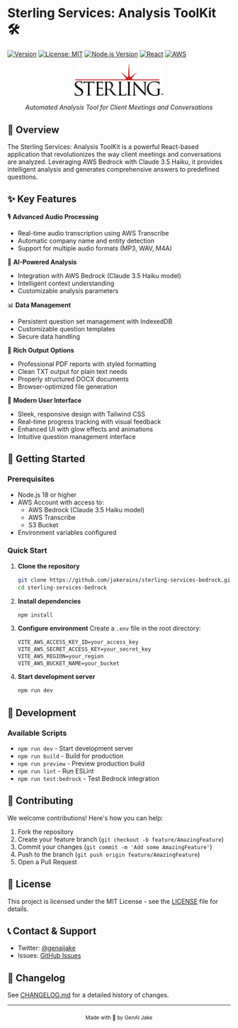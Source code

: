 # Sterling Services: Analysis ToolKit 🛠️

[![Version](https://img.shields.io/badge/version-3.5.1-blue.svg)](https://github.com/jakerains/sterling-services-bedrock)
[![License: MIT](https://img.shields.io/badge/License-MIT-yellow.svg)](https://opensource.org/licenses/MIT)
[![Node.js Version](https://img.shields.io/badge/node-%3E%3D18.0.0-brightgreen.svg)](https://nodejs.org/)
[![React](https://img.shields.io/badge/React-18.2.0-61dafb.svg)](https://reactjs.org/)
[![AWS](https://img.shields.io/badge/AWS-Bedrock%20%7C%20Transcribe-orange.svg)](https://aws.amazon.com/)

<div align="center">
  <img src="public/images/sterling.png" alt="Sterling Services Logo" width="200"/>
  <p><em>Automated Analysis Tool for Client Meetings and Conversations</em></p>
</div>

## 🌟 Overview

The Sterling Services: Analysis ToolKit is a powerful React-based application that revolutionizes the way client meetings and conversations are analyzed. Leveraging AWS Bedrock with Claude 3.5 Haiku, it provides intelligent analysis and generates comprehensive answers to predefined questions.

## ✨ Key Features

🎙️ **Advanced Audio Processing**
- Real-time audio transcription using AWS Transcribe
- Automatic company name and entity detection
- Support for multiple audio formats (MP3, WAV, M4A)

🤖 **AI-Powered Analysis**
- Integration with AWS Bedrock (Claude 3.5 Haiku model)
- Intelligent context understanding
- Customizable analysis parameters

📊 **Data Management**
- Persistent question set management with IndexedDB
- Customizable question templates
- Secure data handling

📝 **Rich Output Options**
- Professional PDF reports with styled formatting
- Clean TXT output for plain text needs
- Properly structured DOCX documents
- Browser-optimized file generation

💫 **Modern User Interface**
- Sleek, responsive design with Tailwind CSS
- Real-time progress tracking with visual feedback
- Enhanced UI with glow effects and animations
- Intuitive question management interface

## 🚀 Getting Started

### Prerequisites

- Node.js 18 or higher
- AWS Account with access to:
  - AWS Bedrock (Claude 3.5 Haiku model)
  - AWS Transcribe
  - S3 Bucket
- Environment variables configured

### Quick Start

1. **Clone the repository**
   ```bash
   git clone https://github.com/jakerains/sterling-services-bedrock.git
   cd sterling-services-bedrock
   ```

2. **Install dependencies**
   ```bash
   npm install
   ```

3. **Configure environment**
   Create a `.env` file in the root directory:
   ```env
   VITE_AWS_ACCESS_KEY_ID=your_access_key
   VITE_AWS_SECRET_ACCESS_KEY=your_secret_key
   VITE_AWS_REGION=your_region
   VITE_AWS_BUCKET_NAME=your_bucket
   ```

4. **Start development server**
   ```bash
   npm run dev
   ```

## 🔧 Development

### Available Scripts

- `npm run dev` - Start development server
- `npm run build` - Build for production
- `npm run preview` - Preview production build
- `npm run lint` - Run ESLint
- `npm run test:bedrock` - Test Bedrock integration

## 🤝 Contributing

We welcome contributions! Here's how you can help:

1. Fork the repository
2. Create your feature branch (`git checkout -b feature/AmazingFeature`)
3. Commit your changes (`git commit -m 'Add some AmazingFeature'`)
4. Push to the branch (`git push origin feature/AmazingFeature`)
5. Open a Pull Request

## 📄 License

This project is licensed under the MIT License - see the [LICENSE](LICENSE) file for details.

## 📞 Contact & Support

- Twitter: [@genaijake](https://twitter.com/genaijake)
- Issues: [GitHub Issues](https://github.com/jakerains/sterling-services-bedrock/issues)

## 📝 Changelog

See [CHANGELOG.md](CHANGELOG.md) for a detailed history of changes.

---
<div align="center">
  <sub>Made with 💚 by GenAI Jake</sub>
</div>